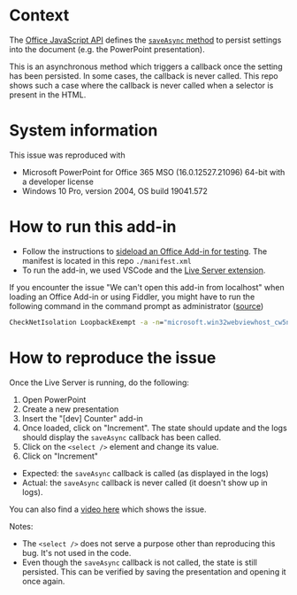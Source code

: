# Context

The [Office JavaScript API](https://docs.microsoft.com/en-us/office/dev/add-ins/reference/javascript-api-for-office) defines the [`saveAsync` method](https://docs.microsoft.com/en-us/javascript/api/office/office.settings?view=word-js-preview#saveasync-callback-) to persist settings into the document (e.g. the PowerPoint presentation).

This is an asynchronous method which triggers a callback once the setting has been persisted. In some cases, the callback is never called. This repo shows such a case where the callback is never called when a selector is present in the HTML.

# System information

This issue was reproduced with

- Microsoft PowerPoint for Office 365 MSO (16.0.12527.21096) 64-bit with a developer license
- Windows 10 Pro, version 2004, OS build 19041.572

# How to run this add-in

- Follow the instructions to [sideload an Office Add-in for testing](https://docs.microsoft.com/en-us/javascript/api/office/office.settings?view=word-js-preview#saveasync-callback-). The manifest is located in this repo `./manifest.xml`
- To run the add-in, we used VSCode and the [Live Server extension](https://marketplace.visualstudio.com/items?itemName=ritwickdey.LiveServer).

If you encounter the issue "We can't open this add-in from localhost" when loading an Office Add-in or using Fiddler, you might have to run the following command in the command prompt as administrator ([source](https://docs.microsoft.com/en-us/office/troubleshoot/office-suite-issues/cannot-open-add-in-from-localhost))

```cmd
CheckNetIsolation LoopbackExempt -a -n="microsoft.win32webviewhost_cw5n1h2txyewy"
```

# How to reproduce the issue

Once the Live Server is running, do the following:

1. Open PowerPoint
2. Create a new presentation
3. Insert the "[dev] Counter" add-in
4. Once loaded, click on "Increment". The state should update and the logs should display the `saveAsync` callback has been called.
5. Click on the `<select />` element and change its value.
6. Click on "Increment"

  - Expected: the `saveAsync` callback is called (as displayed in the logs)
  - Actual: the `saveAsync` callback is never called (it doesn't show up in logs).

You can also find a [video here](resources/2020-10-20_10-41-51.mp4) which shows the issue.

Notes:
- The `<select />` does not serve a purpose other than reproducing this bug. It's not used in the code.
- Even though the `saveAsync` callback is not called, the state is still persisted. This can be verified by saving the presentation and opening it once again.
